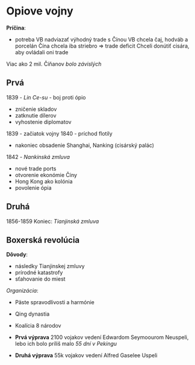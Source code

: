 # Opiove vojny
**Príčina**:
- potreba VB nadviazať výhodný trade s Čínou
	VB chcela čaj, hodváb a porcelán
	Čína chcela iba striebro => trade deficit
	Chceli donútiť cisára, aby ovládali oni trade

Viac ako 2 mil. Číňanov *bolo závislých*

## Prvá
1839 - *Lin Ce-su* - boj proti ópio
- zničenie skladov
- zatknutie dílerov
- vyhostenie diplomatov

1839 - začiatok vojny
1840 - príchod flotily
- nakoniec obsadenie Shanghai, Nanking (cisárský palác)

1842 - *Nankinská zmluva*
- nové trade ports
- otvorenie ekonómie Číny
- Hong Kong ako kolónia
- povolenie ópia

## Druhá
1856-1859
Koniec: *Tianjinská zmluva*

## Boxerská revolúcia
**Dôvody**:
- následky Tianjinskej zmluvy
- prírodné katastrofy
- sťahovanie do miest

*Organizácia*:
- Päste spravodlivosti a harmónie
- Qing dynastia
- Koalícia 8 národov

- **Prvá výprava**
	2100 vojakov vedení Edwardom Seymoourom
	Neuspeli, lebo ich bolo príliš malo
	*55 dní v Pekingu*
- **Druhá výprava**
	55k vojakov vedení Alfred Gaselee
	Uspeli
